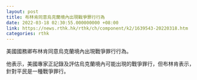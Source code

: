 ```yaml
---
layout: post
title: 布林肯同意烏克蘭境內出現戰爭罪行行為
date: 2022-03-18 02:30:55.000000000 +08:00
link: https://news.rthk.hk/rthk/ch/component/k2/1639543-20220318.htm
categories: rthk
---
```


美國國務卿布林肯同意烏克蘭境內出現戰爭罪行行為。

他表示，美國專家正記錄及評估烏克蘭境內可能出現的戰爭罪行，但布林肯表示，針對平民是一種戰爭罪行。
